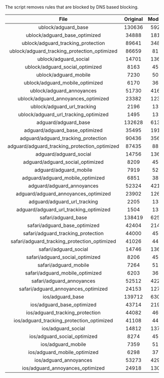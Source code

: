 The script removes rules that are blocked by DNS based blocking.


| File | Original | Modified |
|:----:|:-----:|:-----:|
| ublock/adguard_base | 130636 | 59295 |
| ublock/adguard_base_optimized | 34888 | 18121 |
| ublock/adguard_tracking_protection | 89641 | 34877 |
| ublock/adguard_tracking_protection_optimized | 86659 | 8114 |
| ublock/adguard_social | 14701 | 13636 |
| ublock/adguard_social_optimized | 8163 | 4532 |
| ublock/adguard_mobile | 7230 | 5084 |
| ublock/adguard_mobile_optimized | 6170 | 3631 |
| ublock/adguard_annoyances | 51730 | 41649 |
| ublock/adguard_annoyances_optimized | 23382 | 12341 |
| ublock/adguard_url_tracking | 2196 | 1337 |
| ublock/adguard_url_tracking_optimized | 1495 | 1334 |
| adguard/adguard_base | 132628 | 61346 |
| adguard/adguard_base_optimized | 35495 | 19162 |
| adguard/adguard_tracking_protection | 90436 | 35614 |
| adguard/adguard_tracking_protection_optimized | 87435 | 8835 |
| adguard/adguard_social | 14756 | 13696 |
| adguard/adguard_social_optimized | 8209 | 4578 |
| adguard/adguard_mobile | 7919 | 5265 |
| adguard/adguard_mobile_optimized | 6851 | 3805 |
| adguard/adguard_annoyances | 52324 | 42163 |
| adguard/adguard_annoyances_optimized | 23902 | 12620 |
| adguard/adguard_url_tracking | 2205 | 1345 |
| adguard/adguard_url_tracking_optimized | 1504 | 1342 |
| safari/adguard_base | 138419 | 62577 |
| safari/adguard_base_optimized | 42404 | 21427 |
| safari/adguard_tracking_protection | 44000 | 4598 |
| safari/adguard_tracking_protection_optimized | 41026 | 4449 |
| safari/adguard_social | 14746 | 13680 |
| safari/adguard_social_optimized | 8206 | 4565 |
| safari/adguard_mobile | 7264 | 5123 |
| safari/adguard_mobile_optimized | 6203 | 3664 |
| safari/adguard_annoyances | 52512 | 42271 |
| safari/adguard_annoyances_optimized | 24153 | 12703 |
| ios/adguard_base | 139712 | 63086 |
| ios/adguard_base_optimized | 43714 | 21933 |
| ios/adguard_tracking_protection | 44082 | 4606 |
| ios/adguard_tracking_protection_optimized | 41108 | 4457 |
| ios/adguard_social | 14812 | 13719 |
| ios/adguard_social_optimized | 8274 | 4586 |
| ios/adguard_mobile | 7359 | 5167 |
| ios/adguard_mobile_optimized | 6298 | 3705 |
| ios/adguard_annoyances | 53273 | 42923 |
| ios/adguard_annoyances_optimized | 24918 | 13022 |